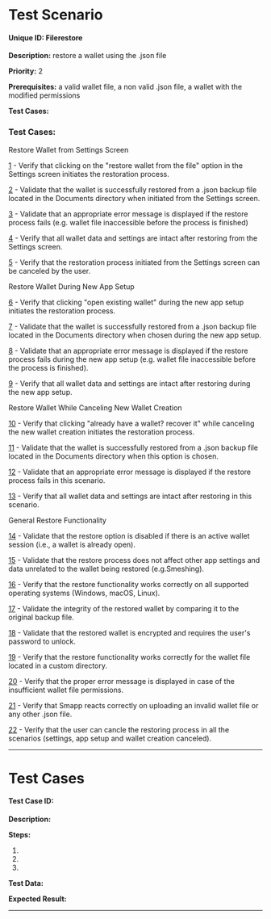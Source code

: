 # Test Scenario

#### Unique ID: Filerestore

**Description:** restore a wallet using the .json file

**Priority:** 2

**Prerequisites:** a valid wallet file, a non valid .json file, a wallet with the modified permissions

**Test Cases:** 

### Test Cases:

Restore Wallet from Settings Screen

[1](#test-case-id-filerestore-01) - Verify that clicking on the "restore wallet from the file" option in the Settings screen initiates the restoration process.

[2](#test-case-id-filerestore-02) - Validate that the wallet is successfully restored from a .json backup file located in the Documents directory when initiated from the Settings screen.

[3](#test-case-id-filerestore-03) - Validate that an appropriate error message is displayed if the restore process fails (e.g. wallet file inaccessible before the process is finished)

[4](#test-case-id-filerestore-04) - Verify that all wallet data and settings are intact after restoring from the Settings screen.

[5](#test-case-id-filerestore-05) - Verify that the restoration process initiated from the Settings screen can be canceled by the user.

Restore Wallet During New App Setup

[6](#test-case-id-filerestore-06) - Verify that clicking "open existing wallet" during the new app setup initiates the restoration process.

[7](#test-case-id-filerestore-07) - Validate that the wallet is successfully restored from a .json backup file located in the Documents directory when chosen during the new app setup.

[8](#test-case-id-filerestore-08) - Validate that an appropriate error message is displayed if the restore process fails during the new app setup (e.g. wallet file inaccessible before the process is finished).

[9](#test-case-id-filerestore-09) - Verify that all wallet data and settings are intact after restoring during the new app setup.

Restore Wallet While Canceling New Wallet Creation

[10](#test-case-id-filerestore-10) - Verify that clicking "already have a wallet? recover it" while canceling the new wallet creation initiates the restoration process.

[11](#test-case-id-filerestore-11) - Validate that the wallet is successfully restored from a .json backup file located in the Documents directory when this option is chosen.

[12](#test-case-id-filerestore-12) - Validate that an appropriate error message is displayed if the restore process fails in this scenario.

[13](#test-case-id-filerestore-13) - Verify that all wallet data and settings are intact after restoring in this scenario.

General Restore Functionality

[14](#test-case-id-filerestore-14) - Validate that the restore option is disabled if there is an active wallet session (i.e., a wallet is already open).

[15](#test-case-id-filerestore-15) - Validate that the restore process does not affect other app settings and data unrelated to the wallet being restored (e.g.Smeshing).

[16](#test-case-id-filerestore-16) - Verify that the restore functionality works correctly on all supported operating systems (Windows, macOS, Linux).

[17](#test-case-id-filerestore-17) - Validate the integrity of the restored wallet by comparing it to the original backup file.

[18](#test-case-id-filerestore-18) - Validate that the restored wallet is encrypted and requires the user's password to unlock.

[19](#test-case-id-filerestore-19) - Verify that the restore functionality works correctly for the wallet file located in a custom directory.

[20](#test-case-id-filerestore-20) - Verify that the proper error message is displayed in case of the insufficient wallet file permissions.

[21](#test-case-id-filerestore-21) - Verify that Smapp reacts correctly on uploading an invalid wallet file or any other .json file.

[22](#test-case-id-filerestore-22) - Verify that the user can cancle the restoring process in all the scenarios (settings, app setup and wallet creation canceled).


_____

# Test Cases

#### Test Case ID: 

**Description:**

**Steps:**

1. 

2. 

3. 

**Test Data:**

**Expected Result:**



---